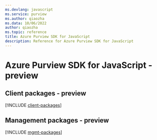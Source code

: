 ```yaml
---
ms.devlang: javascript
ms.service: purview
ms.author: qiaozha
ms.data: 10/06/2022
author: qiaozha
ms.topic: reference
title: Azure Purview SDK for JavaScript
description: Reference for Azure Purview SDK for JavaScript
---
```

# Azure Purview SDK for JavaScript - preview

## Client packages - preview
[!INCLUDE [client-packages](purview-client-index.md)]
## Management packages - preview
[!INCLUDE [mgmt-packages](purview-mgmt-index.md)]